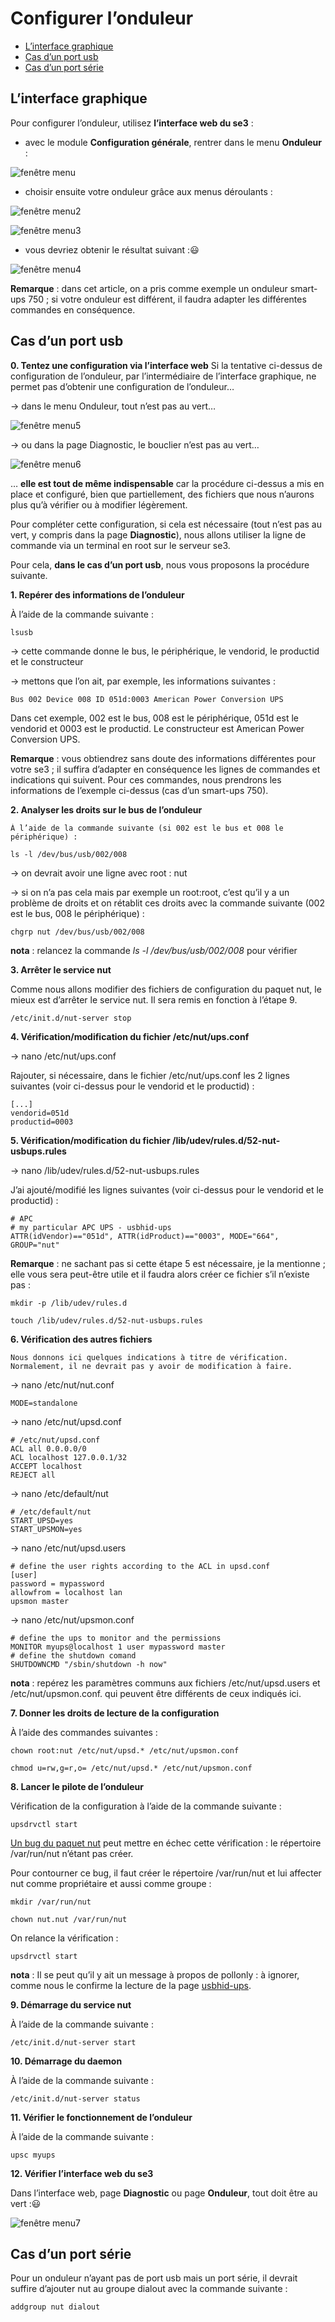 # Configurer l’onduleur

* [L’interface graphique](#linterface-graphique)
* [Cas d’un port usb](#cas-d’un-port-usb)
* [Cas d’un port série](#cas-d’un-port-série)


## L’interface graphique

Pour configurer l’onduleur, utilisez **l’interface web du se3** : 

- avec le module **Configuration générale**, rentrer dans le menu **Onduleur** :

![fenêtre menu](images/onduleur-3fcf7.png)

- choisir ensuite votre onduleur grâce aux menus déroulants :

![fenêtre menu2](images/onduleur_06-6e559.png)

![fenêtre menu3](images/onduleur_05-e3940.png)

- vous devriez obtenir le résultat suivant ::smiley:

![fenêtre menu4](images/onduleur_01-bea0d.png)

**Remarque** : dans cet article, on a pris comme exemple un onduleur smart-ups 750 ; si votre onduleur est différent, il faudra adapter les différentes commandes en conséquence.

## Cas d’un port usb

**0. Tentez une configuration via l’interface web**
Si la tentative ci-dessus de configuration de l’onduleur, par l’intermédiaire de l’interface graphique, ne permet pas d’obtenir une configuration de l’onduleur…

→ dans le menu Onduleur, tout n’est pas au vert…

![fenêtre menu5](images/onduleur_03-55401.png)

→ ou dans la page Diagnostic, le bouclier n’est pas au vert…

![fenêtre menu6](images/onduleur_08-1b583.png)

… **elle est tout de même indispensable** car la procédure ci-dessus a mis en place et configuré, bien que partiellement, des fichiers que nous n’aurons plus qu’à vérifier ou à modifier légèrement.

Pour compléter cette configuration, si cela est nécessaire (tout n’est pas au vert, y compris dans la page **Diagnostic**), nous allons utiliser la ligne de commande via un terminal en root sur le serveur se3.

Pour cela, **dans le cas d’un port usb**, nous vous proposons la procédure suivante.

**1. Repérer des informations de l’onduleur**

À l’aide de la commande suivante : 
```
lsusb
```
→ cette commande donne le bus, le périphérique, le vendorid, le productid et le constructeur

→ mettons que l’on ait, par exemple, les informations suivantes :

    Bus 002 Device 008 ID 051d:0003 American Power Conversion UPS

Dans cet exemple, 002 est le bus, 008 est le périphérique, 051d est le vendorid et 0003 est le productid. Le constructeur est American Power Conversion UPS.

**Remarque** : vous obtiendrez sans doute des informations différentes pour votre se3 ; il suffira d’adapter en conséquence les lignes de commandes et indications qui suivent. Pour ces commandes, nous prendrons les informations de l’exemple ci-dessus (cas d’un smart-ups 750).

**2. Analyser les droits sur le bus de l’onduleur**

    À l’aide de la commande suivante (si 002 est le bus et 008 le périphérique) : 
    
```
ls -l /dev/bus/usb/002/008
```
→ on devrait avoir une ligne avec root : nut

→ si on n’a pas cela mais par exemple un root:root, c’est qu’il y a un problème de droits et on rétablit ces droits avec la commande suivante (002 est le bus, 008 le périphérique) :

    chgrp nut /dev/bus/usb/002/008
    
**nota** : relancez la commande *ls -l /dev/bus/usb/002/008* pour vérifier

**3. Arrêter le service nut**

Comme nous allons modifier des fichiers de configuration du paquet nut, le mieux est d’arrêter le service nut. Il sera remis en fonction à l’étape 9. 

```
/etc/init.d/nut-server stop
```

**4. Vérification/modification du fichier /etc/nut/ups.conf**

→ nano /etc/nut/ups.conf

Rajouter, si nécessaire, dans le fichier /etc/nut/ups.conf les 2 lignes suivantes (voir ci-dessus pour le vendorid et le productid) :

    [...]
    vendorid=051d
    productid=0003
    
**5. Vérification/modification du fichier /lib/udev/rules.d/52-nut-usbups.rules**

→ nano /lib/udev/rules.d/52-nut-usbups.rules

J’ai ajouté/modifié les lignes suivantes (voir ci-dessus pour le vendorid et le productid) :

    # APC
    # my particular APC UPS - usbhid-ups
    ATTR(idVendor)=="051d", ATTR(idProduct)=="0003", MODE="664", GROUP="nut"

**Remarque** : ne sachant pas si cette étape 5 est nécessaire, je la mentionne ; elle vous sera peut-être utile et il faudra alors créer ce fichier s’il n’existe pas :

```
mkdir -p /lib/udev/rules.d
```
```
touch /lib/udev/rules.d/52-nut-usbups.rules
```

**6. Vérification des autres fichiers**

    Nous donnons ici quelques indications à titre de vérification. Normalement, il ne devrait pas y avoir de modification à faire.

→ nano /etc/nut/nut.conf

    MODE=standalone

→ nano /etc/nut/upsd.conf

    # /etc/nut/upsd.conf
    ACL all 0.0.0.0/0
    ACL localhost 127.0.0.1/32
    ACCEPT localhost
    REJECT all

→ nano /etc/default/nut

    # /etc/default/nut
    START_UPSD=yes
    START_UPSMON=yes

→ nano /etc/nut/upsd.users

    # define the user rights according to the ACL in upsd.conf
    [user]
    password = mypassword
    allowfrom = localhost lan
    upsmon master

→ nano /etc/nut/upsmon.conf

    # define the ups to monitor and the permissions
    MONITOR myups@localhost 1 user mypassword master
    # define the shutdown comand
    SHUTDOWNCMD "/sbin/shutdown -h now"

**nota** : repérez les paramètres communs aux fichiers /etc/nut/upsd.users et /etc/nut/upsmon.conf. qui peuvent être différents de ceux indiqués ici. 

**7. Donner les droits de lecture de la configuration**

À l’aide des commandes suivantes :

```
chown root:nut /etc/nut/upsd.* /etc/nut/upsmon.conf
```

```
chmod u=rw,g=r,o= /etc/nut/upsd.* /etc/nut/upsmon.conf
```

**8. Lancer le pilote de l’onduleur**

Vérification de la configuration à l’aide de la commande suivante : 

```
upsdrvctl start
```

[Un bug du paquet nut](https://bugzilla.redhat.com/show_bug.cgi?id=1187286) peut mettre en échec cette vérification : le répertoire /var/run/nut n’étant pas créer.

Pour contourner ce bug, il faut créer le répertoire /var/run/nut et lui affecter nut comme propriétaire et aussi comme groupe :


```
mkdir /var/run/nut
```
```
chown nut.nut /var/run/nut
```

On relance la vérification :

```
upsdrvctl start
```

**nota** : Il se peut qu’il y ait un message à propos de pollonly : à ignorer, comme nous le confirme la lecture de la page [usbhid-ups](http://networkupstools.org/docs/man/usbhid-ups.html).

**9. Démarrage du service nut**

À l’aide de la commande suivante : 

```
/etc/init.d/nut-server start
```

**10. Démarrage du daemon**

À l’aide de la commande suivante : 


```
/etc/init.d/nut-server status
```

**11. Vérifier le fonctionnement de l’onduleur**

À l’aide de la commande suivante : 


```
upsc myups
```

**12. Vérifier l’interface web du se3**

Dans l’interface web, page **Diagnostic** ou page **Onduleur**, tout doit être au vert ::smiley:


![fenêtre menu7](images/onduleur_01-bea0d.png)


## Cas d’un port série

Pour un onduleur n’ayant pas de port usb mais un port série, il devrait suffire d’ajouter nut au groupe dialout avec la commande suivante :

```
addgroup nut dialout
```
